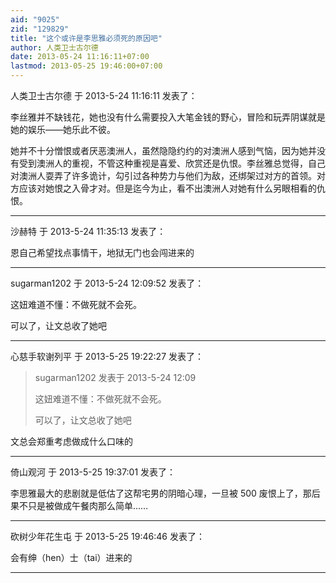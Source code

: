 ```yaml
---
aid: "9025"
zid: "129829"
title: "这个或许是李思雅必须死的原因吧"
author: 人类卫士古尔德
date: 2013-05-24 11:16:11+07:00
lastmod: 2013-05-25 19:46:00+07:00
---
```


人类卫士古尔德 于 2013-5-24 11:16:11 发表了：

李丝雅并不缺钱花，她也没有什么需要投入大笔金钱的野心，冒险和玩弄阴谋就是她的娱乐——她乐此不彼。

她并不十分憎恨或者厌恶澳洲人，虽然隐隐约约的对澳洲人感到气恼，因为她并没有受到澳洲人的重视，不管这种重视是喜爱、欣赏还是仇恨。李丝雅总觉得，自己对澳洲人耍弄了许多诡计，勾引过各种势力与他们为敌，还绑架过对方的首领。对方应该对她恨之入骨才对。但是迄今为止，看不出澳洲人对她有什么另眼相看的仇恨。

---

沙赫特 于 2013-5-24 11:35:13 发表了：

恩自己希望找点事情干，地狱无门也会闯进来的

---

sugarman1202 于 2013-5-24 12:09:52 发表了：

这妞难道不懂：不做死就不会死。

可以了，让文总收了她吧

---

心慈手软谢列平 于 2013-5-25 19:22:27 发表了：

> sugarman1202 发表于 2013-5-24 12:09
>
> 这妞难道不懂：不做死就不会死。
>
> 可以了，让文总收了她吧

文总会郑重考虑做成什么口味的

---

倚山观河 于 2013-5-25 19:37:01 发表了：

李思雅最大的悲剧就是低估了这帮宅男的阴暗心理，一旦被 500 废恨上了，那后果不只是被做成午餐肉那么简单……

---

砍树少年花生屯 于 2013-5-25 19:46:46 发表了：

会有绅（hen）士（tai）进来的

---
